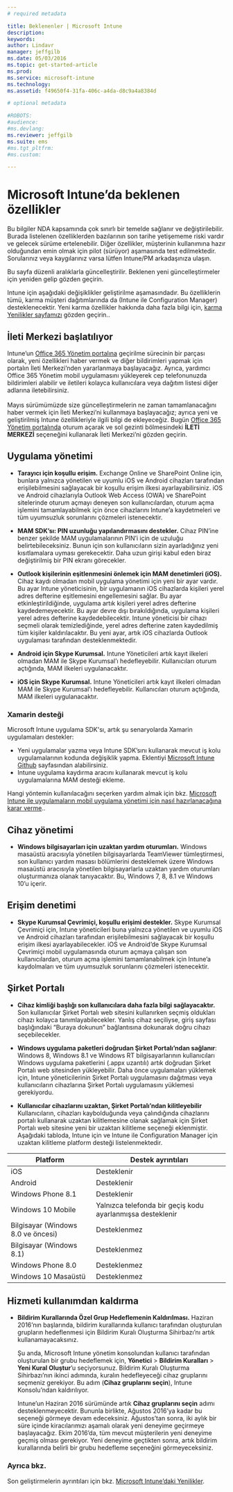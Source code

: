 ```yaml
---
# required metadata

title: Beklenenler | Microsoft Intune
description:
keywords:
author: Lindavr
manager: jeffgilb
ms.date: 05/03/2016
ms.topic: get-started-article
ms.prod:
ms.service: microsoft-intune
ms.technology:
ms.assetid: f49650f4-31fa-406c-a4da-d8c9a4a8384d

# optional metadata

#ROBOTS:
#audience:
#ms.devlang:
ms.reviewer: jeffgilb
ms.suite: ems
#ms.tgt_pltfrm:
#ms.custom:

---
```


# Microsoft Intune’da beklenen özellikler
Bu bilgiler NDA kapsamında çok sınırlı bir temelde sağlanır ve değiştirilebilir. Burada listelenen özelliklerden bazılarının son tarihe yetişememe riski vardır ve gelecek sürüme ertelenebilir. Diğer özellikler, müşterinin kullanımına hazır olduğundan emin olmak için pilot (sürüyor) aşamasında test edilmektedir. Sorularınız veya kaygılarınız varsa lütfen Intune/PM arkadaşınıza ulaşın.

Bu sayfa düzenli aralıklarla güncelleştirilir. Beklenen yeni güncelleştirmeler için yeniden gelip gözden geçirin.

Intune için aşağıdaki değişiklikler geliştirilme aşamasındadır. Bu özelliklerin tümü, karma müşteri dağıtımlarında da (Intune ile Configuration Manager) desteklenecektir. Yeni karma özellikler hakkında daha fazla bilgi için, [karma Yenilikler sayfamızı](https://technet.microsoft.com/en-US/library/mt718155(TechNet.10).aspx) gözden geçirin..

## İleti Merkezi başlatılıyor
Intune’un [Office 365 Yönetim portalına](https://portal.office.com/) geçirilme sürecinin bir parçası olarak, yeni özellikleri haber vermek ve diğer bildirimleri yapmak için portalın İleti Merkezi’nden yararlanmaya başlayacağız.  Ayrıca, yardımcı Office 365 Yönetim mobil uygulamasını yükleyerek cep telefonunuzda bildirimleri alabilir ve iletileri kolayca kullanıcılara veya dağıtım listesi diğer adlarına iletebilirsiniz.<br>  
Mayıs sürümümüzde size güncelleştirmelerin ne zaman tamamlanacağını haber vermek için İleti Merkezi’ni kullanmaya başlayacağız; ayrıca yeni ve geliştirilmiş Intune özellikleriyle ilgili bilgi de ekleyeceğiz.  Bugün [Office 365 Yönetim portalında](https://portal.office.com/) oturum açarak ve sol gezinti bölmesindeki **İLETİ MERKEZİ** seçeneğini kullanarak İleti Merkezi’ni gözden geçirin.
<!---TFS 1242782--->


## Uygulama yönetimi
- **Tarayıcı için koşullu erişim.** Exchange Online ve SharePoint Online için, bunlara yalnızca yönetilen ve uyumlu iOS ve Android cihazları tarafından erişilebilmesini sağlayacak bir koşullu erişim ilkesi ayarlayabilirsiniz. iOS ve Android cihazlarıyla Outlook Web Access (OWA) ve SharePoint sitelerinde oturum açmayı deneyen son kullanıcılardan, oturum açma işlemini tamamlayabilmek için önce cihazlarını Intune’a kaydetmeleri ve tüm uyumsuzluk sorunlarını çözmeleri istenecektir.
<!---TFS 1175844--->

- **MAM SDK’sı: PIN uzunluğu yapılandırmasını destekler.** Cihaz PIN’ine benzer şekilde MAM uygulamalarının PIN’i için de uzuluğu belirtebileceksiniz. Bunun için son kullanıcıların sizin ayarladığınız yeni kısıtlamalara uyması gerekecektir. Daha uzun girişi kabul eden biraz değiştirilmiş bir PIN ekranı görecekler.
<!--- TFS 1104753--->

- **Outlook kişilerinin eşitlenmesini önlemek için MAM denetimleri (iOS).** Cihaz kaydı olmadan mobil uygulama yönetimi için yeni bir ayar vardır. Bu ayar Intune yöneticisinin, bir uygulamanın iOS cihazlarda kişileri yerel adres defterine eşitlemesini engellemesini sağlar. Bu ayar etkinleştirildiğinde, uygulama artık kişileri yerel adres defterine kaydedemeyecektir. Bu ayar devre dışı bırakıldığında, uygulama kişileri yerel adres defterine kaydedebilecektir. Intune yöneticisi bir cihazı seçmeli olarak temizlediğinde, yerel adres defterine zaten kaydedilmiş tüm kişiler kaldırılacaktır. Bu yeni ayar, artık iOS cihazlarda Outlook uygulaması tarafından desteklenmektedir.
<!---TFS item 1276166--->

- **Android için Skype Kurumsal.** Intune Yöneticileri artık kayıt ilkeleri olmadan MAM ile Skype Kurumsal’ı hedefleyebilir.  Kullanıcıları oturum açtığında, MAM ilkeleri uygulanacaktır.
<!--- TFS item 1248444 --->

- **iOS için Skype Kurumsal.** Intune Yöneticileri artık kayıt ilkeleri olmadan MAM ile Skype Kurumsal’ı hedefleyebilir.  Kullanıcıları oturum açtığında, MAM ilkeleri uygulanacaktır.
<!--- TFS item 1248443 --->

### Xamarin desteği
Microsoft Intune uygulama SDK'sı, artık şu senaryolarda Xamarin uygulamaları destekler:

- Yeni uygulamalar yazma veya Intune SDK’sını kullanarak mevcut iş kolu uygulamalarının kodunda değişiklik yapma. Eklentiyi [Microsoft Intune Github](https://github.com/msintuneappsdk) sayfasından alabilirsiniz.
- Intune uygulama kaydırma aracını kullanarak mevcut iş kolu uygulamalarına MAM desteği ekleme.

Hangi yöntemin kullanılacağını seçerken yardım almak için bkz. [Microsoft Intune ile uygulamaların mobil uygulama yönetimi için nasıl hazırlanacağına karar verme](https://docs.microsoft.com/en-us/intune/deploy-use/decide-how-to-prepare-apps-for-mobile-application-management-with-microsoft-intune)..
<!--- TFS 1061478 & TFS 1152340--->


## Cihaz yönetimi
- **Windows bilgisayarları için uzaktan yardım oturumları.** Windows masaüstü aracısıyla yönetilen bilgisayarlarda TeamViewer tümleştirmesi, son kullanıcı yardım masası bölümlerini desteklemek üzere Windows masaüstü aracısıyla yönetilen bilgisayarlarla uzaktan yardım oturumları oluşturmanıza olanak tanıyacaktır. Bu, Windows 7, 8, 8.1 ve Windows 10’u içerir.
<!--- TFS 1284856--->


<!--- TFS item 1274326 --->

## Erişim denetimi
* **Skype Kurumsal Çevrimiçi, koşullu erişimi destekler.** Skype Kurumsal Çevrimiçi için, Intune yöneticileri buna yalnızca yönetilen ve uyumlu iOS ve Android cihazları tarafından erişilebilmesini sağlayacak bir koşullu erişim ilkesi ayarlayabilecekler. iOS ve Android’de Skype Kurumsal Çevrimiçi mobil uygulamasında oturum açmaya çalışan son kullanıcılardan, oturum açma işlemini tamamlanabilmek için Intune’a kaydolmaları ve tüm uyumsuzluk sorunlarını çözmeleri istenecektir.
<!---TFS item 1254499--->

## Şirket Portalı
* **Cihaz kimliği başlığı son kullanıcılara daha fazla bilgi sağlayacaktır.** Son kullanıcılar Şirket Portalı web sitesini kullanırken seçmiş oldukları cihazı kolayca tanımlayabilecekler. Yanlış cihaz seçiliyse, giriş sayfası başlığındaki “Buraya dokunun” bağlantısına dokunarak doğru cihazı seçebilecekler.
<!--- TFS 1231157--->

* **Windows uygulama paketleri doğrudan Şirket Portalı’ndan sağlanır**: Windows 8, Windows 8.1 ve Windows RT bilgisayarlarının kullanıcıları Windows uygulama paketlerini (.appx uzantılı) artık doğrudan Şirket Portalı web sitesinden yükleyebilir. Daha önce uygulamaları yüklemek için, Intune yöneticilerinin Şirket Portalı uygulamasını dağıtması veya kullanıcıların cihazlarına Şirket Portalı uygulamasını yüklemesi gerekiyordu.
<!--- TFS item 1082481 --->

* **Kullanıcılar cihazlarını uzaktan, Şirket Portalı’ndan kilitleyebilir** Kullanıcıların, cihazları kaybolduğunda veya çalındığında cihazlarını portalı kullanarak uzaktan kilitlemesine olanak sağlamak için Şirket Portalı web sitesine yeni bir uzaktan kilitleme seçeneği eklenmiştir. Aşağıdaki tabloda, Intune için ve Intune ile Configuration Manager için uzaktan kilitleme platform desteği listelenmektedir.
<!--- TFS item 1195661 --->

|Platform  |Destek ayrıntıları|
|---------|---------|
|iOS | Desteklenir|
|Android | Desteklenir|
|Windows Phone 8.1 | Desteklenir|
|Windows 10 Mobile | Yalnızca telefonda bir geçiş kodu ayarlanmışsa desteklenir|
|Bilgisayar (Windows 8.0 ve öncesi) | Desteklenmez|
|Bilgisayar (Windows 8.1) | Desteklenmez|
|Windows Phone 8.0 | Desteklenmez|
|Windows 10 Masaüstü | Desteklenmez|

## Hizmeti kullanımdan kaldırma
* **Bildirim Kurallarında Özel Grup Hedeflemenin Kaldırılması.** Haziran 2016’nın başlarında, bildirim kurallarında kullanıcı tarafından oluşturulan grupların hedeflenmesi için Bildirim Kuralı Oluşturma Sihirbazı’nı artık kullanamayacaksınız.

    Şu anda, Microsoft Intune yönetim konsolundan kullanıcı tarafından oluşturulan bir grubu hedeflemek için, **Yönetici** > **Bildirim Kuralları** > **Yeni Kural Oluştur**’u seçiyorsunuz. Bildirim Kuralı Oluşturma Sihirbazı’nın ikinci adımında, kuralın hedefleyeceği cihaz gruplarını seçmeniz gerekiyor. Bu adım (**Cihaz gruplarını seçin**), Intune Konsolu’ndan kaldırılıyor.

    Intune’un Haziran 2016 sürümünde artık **Cihaz gruplarını seçin** adımı desteklenmeyecektir. Bununla birlikte, Ağustos 2016’ya kadar bu seçeneği görmeye devam edeceksiniz. Ağustos’tan sonra, iki aylık bir süre içinde kiracılarımızı aşamalı olarak yeni deneyime geçirmeye başlayacağız. Ekim 2016’da, tüm mevcut müşterilerin yeni deneyime geçmiş olması gerekiyor. Yeni deneyime geçtikten sonra, artık bildirim kurallarında belirli bir grubu hedefleme seçeneğini görmeyeceksiniz.
<!---   TFS 1278864--->







### Ayrıca bkz.
Son geliştirmelerin ayrıntıları için bkz. [Microsoft Intune’daki Yenilikler](whats-new-in-microsoft-intune.md).


<!--HONumber=May16_HO1-->


